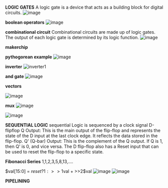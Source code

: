 **LOGIC GATES**
 A logic gate is a device that acts as a building block for digital circuits.
 ![image](https://github.com/poornima-chetty/Poornima_riscv/assets/142583396/c343bc34-7cf0-4642-8f2a-ca721902df29)
 
**boolean operators**
 ![image](https://github.com/poornima-chetty/Poornima_riscv/assets/142583396/095e7826-b2a2-4493-914a-c5524bc82154)

 **combinational circuit**
 Combinational circuits are made up of logic gates. The output of each logic gate is determined by its logic function.
 ![image](https://github.com/poornima-chetty/Poornima_riscv/assets/142583396/e1381d52-b006-4bf0-8d79-ffd3057967e7)


 **makerchip**

**pythogorean example**
![image](https://github.com/poornima-chetty/Poornima_riscv/assets/142583396/75ff2b10-4553-4925-b313-0b2c9b52942c)

**inverter**
![inverter1](https://github.com/poornima-chetty/Poornima_riscv/assets/142583396/ab9ac5e6-fa1e-4ad0-814a-4afdcd518a39)


**and gate**
![image](https://github.com/poornima-chetty/Poornima_riscv/assets/142583396/727724ac-5573-4275-be9e-1f43aba4aa7c)

**vectors**

![image](https://github.com/poornima-chetty/Poornima_riscv/assets/142583396/63205ccc-fa16-4a8c-9945-24206728e9a6)

**mux**
![image](https://github.com/poornima-chetty/Poornima_riscv/assets/142583396/64806b51-9fe7-49ab-924a-d377addcbc43)

![image](https://github.com/poornima-chetty/Poornima_riscv/assets/142583396/2f302444-4c52-44b4-8ac5-b5cffc0a1daf)

**SEQUENTIAL LOGIC**
sequential Logic is sequenced by a clock signal
D-flipflop
Q Output: This is the main output of the flip-flop and represents the state of the D input at the last clock edge. It reflects the data stored in the flip-flop.
Q' (Q-bar) Output: This is the complement of the Q output. If Q is 1, then Q' is 0, and vice versa.
The D flip-flop also has a Reset input that can be used to reset the flip-flop to a specific state.

**Fibonacci Series**
1,1,2,3,5,8,13,....

$val[15:0] = $reset ? 1 : >>1$val + >>2$val 
![image](https://github.com/poornima-chetty/Poornima_riscv/assets/142583396/a9a2695c-1dbc-4b41-83e2-1c04f23e5827)
![image](https://github.com/poornima-chetty/Poornima_riscv/assets/142583396/b6ce3c06-655f-4f42-aa52-378537d01a11)


**PIPELINING**







